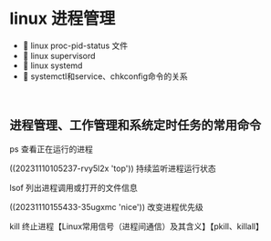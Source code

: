 # linux 进程管理

* 📄 linux proc-pid-status 文件
* 📄 linux supervisord
* 📄 linux systemd
* 📄 systemctl和service、chkconfig命令的关系

‍

## 进程管理、工作管理和系统定时任务的常用命令

ps       查看正在运行的进程

((20231110105237-rvy5l2x 'top'))     持续监听进程运行状态

lsof     列出进程调用或打开的文件信息

((20231110155433-35ugxmc 'nice'))    改变进程优先级

kill      终止进程【Linux常用信号（进程间通信）及其含义】【pkill、killall】

‍
